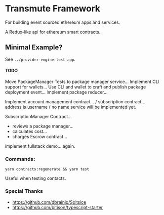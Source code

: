 # Transmute Framework

For building event sourced ethereum apps and services.

A Redux-like api for ethereum smart contracts.

## Minimal Example?

See `../provider-engine-test-app`. 

#### TODO

Move PackageManager Tests to package manager service...
Implement CLI support for wallets...
Use CLI and wallet to craft and publish package deployment event...
Implement package reducer...

Implement account management contract... / subscription contract...
address is username / no name service will be implemented yet.

SubscriptionManager Contract...

- reviews a package manager...
- calculates cost...
- charges Escrow contract...

implement fullstack demo... again.

### Commands:

`yarn contracts:regenerate && yarn test`

Useful when testing contacts. 


### Special Thanks 
- https://github.com/dbrainio/Soltsice
- https://github.com/bitjson/typescript-starter
